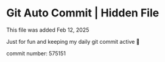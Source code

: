 # Git Auto Commit | Hidden File

This file was added Feb 12, 2025

Just for fun and keeping my daily git commit active 🤪

commit number: 575151
